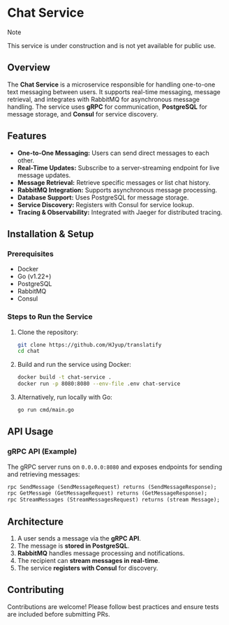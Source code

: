 # Chat Service

> [!NOTE]  
> This service is under construction and is not yet available for public use.

## Overview
The **Chat Service** is a microservice responsible for handling one-to-one text messaging between users. It supports real-time messaging, message retrieval, and integrates with RabbitMQ for asynchronous message handling. The service uses **gRPC** for communication, **PostgreSQL** for message storage, and **Consul** for service discovery.

## Features
- **One-to-One Messaging:** Users can send direct messages to each other.
- **Real-Time Updates:** Subscribe to a server-streaming endpoint for live message updates.
- **Message Retrieval:** Retrieve specific messages or list chat history.
- **RabbitMQ Integration:** Supports asynchronous message processing.
- **Database Support:** Uses PostgreSQL for message storage.
- **Service Discovery:** Registers with Consul for service lookup.
- **Tracing & Observability:** Integrated with Jaeger for distributed tracing.

## Installation & Setup
### Prerequisites
- Docker
- Go (v1.22+)
- PostgreSQL
- RabbitMQ
- Consul

### Steps to Run the Service
1. Clone the repository:
   ```sh
   git clone https://github.com/HJyup/translatify
   cd chat
   ```

2. Build and run the service using Docker:
   ```sh
   docker build -t chat-service .
   docker run -p 8080:8080 --env-file .env chat-service
   ```

3. Alternatively, run locally with Go:
   ```sh
   go run cmd/main.go
   ```

## API Usage
### **gRPC API (Example)**
The gRPC server runs on `0.0.0.0:8080` and exposes endpoints for sending and retrieving messages:
```proto
rpc SendMessage (SendMessageRequest) returns (SendMessageResponse);
rpc GetMessage (GetMessageRequest) returns (GetMessageResponse);
rpc StreamMessages (StreamMessagesRequest) returns (stream Message);
```

## Architecture
1. A user sends a message via the **gRPC API**.
2. The message is **stored in PostgreSQL**.
3. **RabbitMQ** handles message processing and notifications.
4. The recipient can **stream messages in real-time**.
5. The service **registers with Consul** for discovery.

## Contributing
Contributions are welcome! Please follow best practices and ensure tests are included before submitting PRs.
